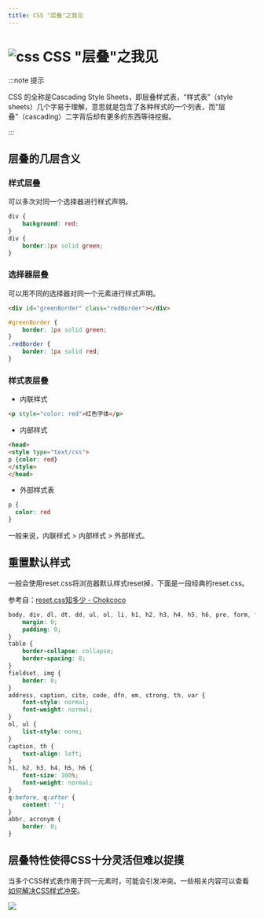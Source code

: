 ```yaml
---
title: CSS "层叠"之我见
---
```


# ![css](https://zhuye-1308301598.file.myqcloud.com/icons/css.png) CSS "层叠"之我见

:::note 提示

CSS 的全称是Cascading Style Sheets，即层叠样式表，“样式表”（style sheets）几个字易于理解，意思就是包含了各种样式的一个列表，而“层叠”（cascading）二字背后却有更多的东西等待挖掘。

:::

## 层叠的几层含义

###  样式层叠

可以多次对同一个选择器进行样式声明。

```css
div {
	background: red;
}
div {
	border:1px solid green;
}
```



### 选择器层叠

可以用不同的选择器对同一个元素进行样式声明。

```html
<div id="greenBorder" class="redBorder"></div>
```

```css
#greenBorder {
	border: 1px solid green;
}
.redBorder {
	border: 1px solid red;
}
```



### 样式表层叠

- 内联样式

```html
<p style="color: red">红色字体</p>
```

- 内部样式

```html
<head>
<style type="text/css">
p {color: red}
</style>
</head>
```

- 外部样式表

```css
p {
  color: red
}
```

一般来说，内联样式 > 内部样式 > 外部样式。



## 重置默认样式

一般会使用reset.css将浏览器默认样式reset掉，下面是一段经典的reset.css。

参考自：[reset.css知多少 - Chokcoco](https://www.cnblogs.com/coco1s/p/6249038.html)

```css
body, div, dl, dt, dd, ul, ol, li, h1, h2, h3, h4, h5, h6, pre, form, fieldset, input, textarea, p, blockquote, th, td {
    margin: 0;
    padding: 0;
}
table {
    border-collapse: collapse;
    border-spacing: 0;
}
fieldset, img {
    border: 0;
}
address, caption, cite, code, dfn, em, strong, th, var {
    font-style: normal;
    font-weight: normal;
}
ol, ul {
    list-style: none;
}
caption, th {
    text-align: left;
}
h1, h2, h3, h4, h5, h6 {
    font-size: 100%;
    font-weight: normal;
}
q:before, q:after {
    content: '';
}
abbr, acronym {
    border: 0;
}
```

## 层叠特性使得CSS十分灵活但难以捉摸

当多个CSS样式表作用于同一元素时，可能会引发冲突。一些相关内容可以查看[如何解决CSS样式冲突](https://www.yuque.com/gangafengliu/frontend-tricks/solve-css-conflict)。

![](https://zhuye-1308301598.file.myqcloud.com/markdown/giphy.gif)